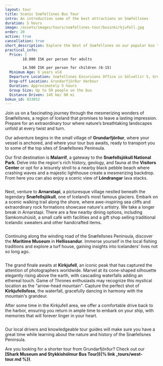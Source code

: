 ```yaml
---
layout: tour
title: Scenic Snæfellsnes Bus Tour
intro: An introduction some of the best attractions on Snæfellsnes
duration: 5 hours
image: /assets/images/tours/snæfellsnes-tour/businkirkjufell.jpg
order: 20
active: true
cancellation: true
short_description: Explore the best of Snæfellsnes on our popular bus tour
practical_info:
  Price: |
        18.000 ISK per person for adults

        14.500 ISK per person for children (6-15)
  Minimum Age: 6 years old
  Departure Location: Snæfellsnes Excursions Office in Sólvellir 5, Grundarfjörður, Iceland. <a target="_blank" href="https://maps.app.goo.gl/KdZbVryXgrCspRjQ8">See map</a>
  Drop-off Location: Grundarfjörður Harbour
  Duration: Approximately 5 hours
  Group Size: Up to 59 people on the bus
  Distance Driven: 145 km/ 90 mi
bokun_id: 833852
---
```


Join us on a fascinating journey through the mesmerizing wonders of Snæfellsnes, a region of Iceland that promises to leave a lasting impression. Prepare for an extraordinary tour where nature’s breathtaking landscapes unfold at every twist and turn. 

Our adventure begins in the small village of **Grundarfjörður**,  where your vessel is anchored, and where your tour bus awaits, ready to transport you to some of  the top sites of Snæfellsnes Peninsula.

Our first destination is **Malarrif**, a gateway to the **Snæfellsjökull National Park**. Delve into the region's rich history, geology, and fauna at the **Visitors Center** or opt for a leisurely stroll to a nearby black pebble beach where crashing waves and a majestic lighthouse create a mesmerizing backdrop. From here you can also enjoy a scenic view of **Lóndrangar** lava stacks. 

<span class="image fit"><img src="/assets/images/tours/snæfellsnes-tour/londrangar.jpg" alt="" /></span>

Next, venture to **Arnarstapi**, a picturesque village nestled beneath the legendary **Snæfellsjökull**, one of Iceland’s most famous glaciers. Embark on a scenic walking trail along the shore, where awe-inspiring sea cliffs and extraordinary rock formations showcase nature's artistry. 
We take a longer break in Arnarstapi. There are a few nearby dining options, including Samkomuhúsið, a small café with facilities and a gift shop selling traditional Icelandic sweaters and other handcrafted items. 

<span class="image fit"><img src="/assets/images/tours/snæfellsnes-tour/arnarstapi.jpg" alt="" /></span>

Continuing along the winding road of the Snæfellsnes Peninsula, discover the **Maritime Museum** in **Hellissandur**. Immerse yourself in the local fishing traditions and explore a turf house, gaining insights into Icelanders' lives not so long ago.

<span class="image fit"><img src="/assets/images/tours/snæfellsnes-tour/maritime-museum.jpg" alt="" /></span>

The grand finale awaits at **Kirkjufell**, an iconic peak that has captured the attention of photographers worldwide. Marvel at its cone-shaped silhouette elegantly rising above the earth, with cascading waterfalls adding an ethereal touch. Game of Thrones enthusiasts may recognize this mystical location as the "arrow-head mountain". Capture the perfect shot of **Kirkjufellsfoss**, the waterfall, gracefully dancing in harmony with the mountain's grandeur.

After some time in the Kirkjufell area, we offer a comfortable drive back to the harbor, ensuring you return in ample time to embark on your ship, with memories that will forever linger in your heart.

<span class="image fit"><img src="/assets/images/tours/snæfellsnes-tour/kirkjufell.jpg" alt="" /></span>

Our local drivers and knowledgeable tour guides will make sure you have a great time while learning about the nature and history of the Snæfellsnes Peninsula. 

Are you looking for a shorter tour from Grundarfjörður? Check out our **[Shark Museum and Stykkishólmur Bus Tour]({% link _tours/west-tour.md %})**. 